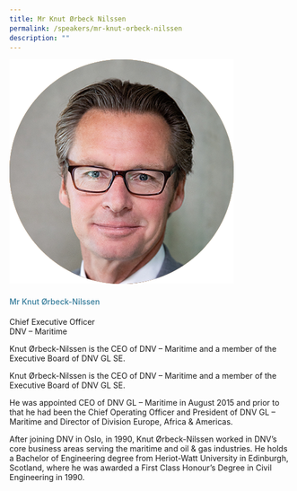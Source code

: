 ```yaml
---
title: Mr Knut Ørbeck Nilssen
permalink: /speakers/mr-knut-orbeck-nilssen
description: ""
---
```

<div class="row">
<div class="col is-3"><img src="/images/Speakers/Knut Orbeck-Nilssen.png" /></div>
<div class="col is-9 speaker-details">
<h4>Mr Knut &Oslash;rbeck-Nilssen</h4>
<p>Chief Executive Officer<br />DNV &ndash; Maritime</p>
<p>Knut &Oslash;rbeck-Nilssen is the CEO of DNV &ndash; Maritime and a member of the Executive Board of DNV GL SE.</p>
<p>Knut Ørbeck-Nilssen is the CEO of DNV – Maritime and a member of the Executive Board of DNV GL SE.</p>
 
<p>He was appointed CEO of DNV GL – Maritime in August 2015 and prior to that he had been the Chief Operating Officer and President of DNV GL – Maritime and Director of Division Europe, Africa & Americas.</p>
 
<p>After joining DNV in Oslo, in 1990, Knut Ørbeck-Nilssen worked in DNV’s core business areas serving the maritime and oil & gas industries. He holds a Bachelor of Engineering degree from Heriot-Watt University in Edinburgh, Scotland, where he was awarded a First Class Honour’s Degree in Civil Engineering in 1990.</p>
</div>
</div>
<style type="text/css"> 
    .is-left{
      text-align: left;
    }
    h4{
      font-weight: 500; 
      color: #337B9A !important;
    }
     .speaker-details p { text-align: justified; }
  </style>